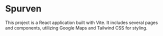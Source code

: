 # Spurven

This project is a React application built with Vite. It includes several pages and components, utilizing Google Maps and Tailwind CSS for styling.
